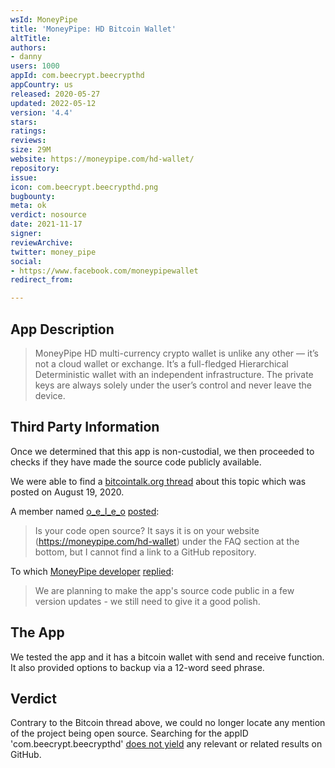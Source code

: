 ```yaml
---
wsId: MoneyPipe
title: 'MoneyPipe: HD Bitcoin Wallet'
altTitle: 
authors:
- danny
users: 1000
appId: com.beecrypt.beecrypthd
appCountry: us
released: 2020-05-27
updated: 2022-05-12
version: '4.4'
stars: 
ratings: 
reviews: 
size: 29M
website: https://moneypipe.com/hd-wallet/
repository: 
issue: 
icon: com.beecrypt.beecrypthd.png
bugbounty: 
meta: ok
verdict: nosource
date: 2021-11-17
signer: 
reviewArchive: 
twitter: money_pipe
social:
- https://www.facebook.com/moneypipewallet
redirect_from: 

---
```


## App Description

> MoneyPipe HD multi-currency crypto wallet is unlike any other — it’s not a cloud wallet or exchange. It’s a full-fledged Hierarchical Deterministic wallet with an independent infrastructure. The private keys are always solely under the user’s control and never leave the device.

## Third Party Information

Once we determined that this app is non-custodial, we then proceeded to checks if they have made the source code publicly available. 

We were able to find a [bitcointalk.org thread](https://bitcointalk.org/index.php?topic=5269872.0) about this topic which was posted on August 19, 2020.

A member named [o_e_l_e_o](https://bitcointalk.org/index.php?action=profile;u=1188543) [posted](https://bitcointalk.org/index.php?topic=5269872.msg55025349#msg55025349):

> Is your code open source? It says it is on your website (https://moneypipe.com/hd-wallet) under the FAQ section at the bottom, but I cannot find a link to a GitHub repository.

To which [MoneyPipe developer](https://bitcointalk.org/index.php?action=profile;u=2843623) [replied](https://bitcointalk.org/index.php?topic=5269872.msg55025588#msg55025588):

> We are planning to make the app's source code public in a few version updates - we still need to give it a good polish.

## The App

We tested the app and it has a bitcoin wallet with send and receive function. It also provided options to backup via a 12-word seed phrase.

## Verdict

Contrary to the Bitcoin thread above, we could no longer locate any mention of the project being open source. Searching for the appID 'com.beecrypt.beecrypthd' [does not yield](https://github.com/search?q=com.beecrypt.beecrypthd&type=code) any relevant or related results on GitHub.

